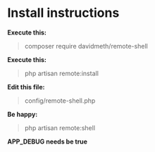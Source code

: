 # Install instructions

**Execute this:**
> composer require davidmeth/remote-shell

**Execute this:**
>  php artisan remote:install

**Edit this file:**
> config/remote-shell.php

**Be happy:**
> php artisan remote:shell

**APP_DEBUG needs be true**
